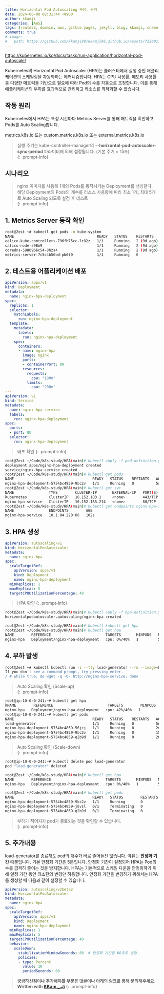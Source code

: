 ```yaml
---
title: Horizontal Pod Autoscaling 구성, 원리
date: 2024-06-08 08:31:44 +0900
author: kkamji
categories: [AWS]
tags: [route53, domain, aws, github pages, jekyll, blog, kkamji, cname, a record]     # TAG names should always be lowercase
comments: true
# image:
#   path: https://github.com/kkamji98/kkamji98.github.io/assets/72260110/c39504c6-3de4-4b41-919b-5ef1b132106c
---
```

<https://kubernetes.io/ko/docs/tasks/run-application/horizontal-pod-autoscale/>

Kubernetes의 Horizontal Pod Autoscaler (HPA)는 클러스터에서 실행 중인 애플리케이션의 스케일링을 자동화하는 메커니즘입니다. HPA는 CPU 사용률, 메모리 사용률 등 다양한 메트릭을 기반으로 필요에 따라 Pod의 수를 자동으로 조정합니다. 이를 통해 애플리케이션의 부하를 효과적으로 관리하고 리소스를 최적화할 수 있습니다.

## 작동 원리

Kubernetes에서 HPA는 특정 시간마다 Metrics Server를 통해 매트릭을 확인하고 Pods를 Auto Scaling합니다.  

metrics.k8s.io 또는 custom.metrics.k8s.io 또는 external.metrics.k8s.io

> 실행 주기는 kube-controller-manager의 **--horizontal-pod-autoscaler-sync-period** 파라미터에 의해 설정됩니다. (기본 주기 = 15초)  
{: .prompt-info}

## 시나리오

> nginx 이미지를 사용해 1개의 Pods를 동작시키는 Deployment를 생성한다.  
> 해당 Deployment의 Pods의 개수를 리소스 사용량에 따라 최소 1개, 최대 5개로 Auto Scaling 되도록 설정 후 테스트  
{: .prompt-info}

## 1. Metrics Server 동작 확인

```bash
root@Zest ~# kubectl get pods -n kube-system
NAME                                      READY   STATUS    RESTARTS     AGE
calico-kube-controllers-796fb75cc-lr82z   1/1     Running   2 (9d ago)   9d
calico-node-z98m9                         1/1     Running   2 (9d ago)   9d
coredns-5986966c54-8hzs4                  1/1     Running   2 (9d ago)   9d
metrics-server-7c5c4b56bd-pb6t9           1/1     Running   0            12m
```
## 2. 테스트용 어플리케이션 배포

```yaml
apiVersion: apps/v1
kind: Deployment
metadata:
  name: nginx-hpa-deployment
spec:
  replicas: 1
  selector:
    matchLabels:
      run: nginx-hpa-deployment
  template:
    metadata:
      labels:
        run: nginx-hpa-deployment
    spec:
      containers:
      - name: nginx-hpa
        image: nginx
        ports:
        - containerPort: 80
        resources:
          requests:
            cpu: "100m"
          limits:
            cpu: "200m"
---
apiVersion: v1
kind: Service
metadata:
  name: nginx-hpa-service
  labels:
    run: nginx-hpa-deployment
spec:
  ports:
  - port: 80
  selector:
    run: nginx-hpa-deployment
```

> 배포 확인
{: .prompt-info}

```bash
root@Zest ~/Code/k8s-study/HPA(main)# kubectl apply -f pod-definition.yaml 
deployment.apps/nginx-hpa-deployment created
service/nginx-hpa-service created
root@Zest ~/Code/k8s-study/HPA(main)# kubectl get pods
NAME                                    READY   STATUS    RESTARTS   AGE
nginx-hpa-deployment-5754bc4859-9bc2v   1/1     Running   0          5s
root@Zest ~/Code/k8s-study/HPA(main)# kubectl get svc
NAME                TYPE        CLUSTER-IP       EXTERNAL-IP   PORT(S)   AGE
kubernetes          ClusterIP   10.152.183.1     <none>        443/TCP   9d
nginx-hpa-service   ClusterIP   10.152.183.214   <none>        80/TCP    9s
root@Zest ~/Code/k8s-study/HPA(main)# kubectl get endpoints nginx-hpa-service 
NAME                ENDPOINTS        AGE
nginx-hpa-service   10.1.84.228:80   102s
```

## 3. HPA 생성

```yaml
apiVersion: autoscaling/v1
kind: HorizontalPodAutoscaler
metadata:
  name: nginx-hpa
spec:
  scaleTargetRef:
    apiVersion: apps/v1
    kind: Deployment
    name: nginx-hpa-deployment
  minReplicas: 1
  maxReplicas: 5
  targetCPUUtilizationPercentage: 40
```

> HPA 확인
{: .prompt-info}

```bash
root@Zest ~/Code/k8s-study/HPA(main)# kubectl apply -f hpa-definition.yaml 
horizontalpodautoscaler.autoscaling/nginx-hpa created

root@Zest ~/Code/k8s-study/HPA(main)# kubectl kubectl get hpa
root@Zest ~/Code/k8s-study/HPA(main)# kubectl get hpa
NAME        REFERENCE                         TARGETS       MINPODS   MAXPODS   REPLICAS   AGE
nginx-hpa   Deployment/nginx-hpa-deployment   cpu: 0%/40%   1         5         1          32s
```

## 4. 부하 발생

```bash
root@Zest ~# kubectl kubectl run -i --tty load-generator --rm --image=busybox:1.28 --restart=Never -- /bin/sh
If you don't see a command prompt, try pressing enter.
/ # while true; do wget -q -O- http://nginx-hpa-service; done
```

> Auto Scaling 확인 (Scale-up)  
{: .prompt-info}

```bash
root@ip-10-0-0-241:~# kubectl get hpa
kNAME        REFERENCE                         TARGETS        MINPODS   MAXPODS   REPLICAS   AGE
nginx-hpa   Deployment/nginx-hpa-deployment   cpu: 42%/40%   1         5         3          10m
root@ip-10-0-0-241:~# kubectl get pods
NAME                                    READY   STATUS    RESTARTS   AGE
load-generator                          1/1     Running   0          5m11s
nginx-hpa-deployment-5754bc4859-56jcj   1/1     Running   0          2m40s
nginx-hpa-deployment-5754bc4859-9bc2v   1/1     Running   0          15m
nginx-hpa-deployment-5754bc4859-q2b9d   1/1     Running   0          2m25s
```

> Auto Scaling 확인 (Scale-down)  
{: .prompt-info}

```bash
root@ip-10-0-0-241:~# kubectl delete pod load-generator
pod "load-generator" deleted

root@Zest ~/Code/k8s-study/HPA(main)# kubectl get hpa
NAME        REFERENCE                         TARGETS       MINPODS   MAXPODS   REPLICAS   AGE
nginx-hpa   Deployment/nginx-hpa-deployment   cpu: 0%/40%   1         5         3          17m

root@Zest ~/Code/k8s-study/HPA(main)# kubectl get pods
NAME                                    READY   STATUS        RESTARTS   AGE
nginx-hpa-deployment-5754bc4859-9bc2v   1/1     Running       0          21m
nginx-hpa-deployment-5754bc4859-j8vsl   0/1     Terminating   0          5m31s
nginx-hpa-deployment-5754bc4859-q2b9d   0/1     Terminating   0          8m47s
```

> 부하가 적어지자 pod가 종료되는 것을 확인할 수 있습니다.  
{: .prompt-info}

## 5. 추가내용

load-generator를 종료해도 pod의 개수가 바로 줄어들진 않습니다. 이유는 **안정화 기간** 때문입니다. 기본 안정화 기간은 5분입니다. 안정화 기간이 설정되어 HPA는 Pod의 수를 급격히 줄이는 것을 방지합니다. HPA는 기본적으로 스케일 다운을 안정화하기 위해 일정 기간 동안 최소한의 변경만 허용합니다. 안정화 기간을 변경하기 위해서는 HPA를 생성할 때 다음과 같이 설정할 수 있습니다.

```yaml
apiVersion: autoscaling/v2beta2
kind: HorizontalPodAutoscaler
metadata:
  name: nginx-hpa
spec:
  scaleTargetRef:
    apiVersion: apps/v1
    kind: Deployment
    name: nginx-hpa-deployment
  minReplicas: 1
  maxReplicas: 5
  targetCPUUtilizationPercentage: 40
  behavior:
    scaleDown:
      stabilizationWindowSeconds: 60  # 안정화 기간을 60초로 설정
      policies:
      - type: Percent
        value: 10
        periodSeconds: 60
```

> **궁금하신점이나 추가해야할 부분은 댓글이나 아래의 링크를 통해 문의해주세요.**  
> **Written with [KKam.\_\.Ji](https://www.instagram.com/kkam._.ji/)**
{: .prompt-info}
